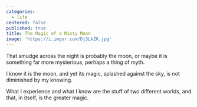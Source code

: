 ```yaml
---
categories:
  - life
centered: false
published: true
title: The Magic of a Misty Moon
image: 'https://i.imgur.com/Dj3LkZK.jpg'
---
```

That smudge across the night
is probably the moon,
or maybe it is something 
far more mysterious,
perhaps a thing of myth.

I know it is the moon,
and yet its magic,
splashed against the sky, 
is not diminished 
by my knowing. 

What I experience
and what I know
are the stuff 
of two different worlds,
and that, in itself,
is the greater magic.


